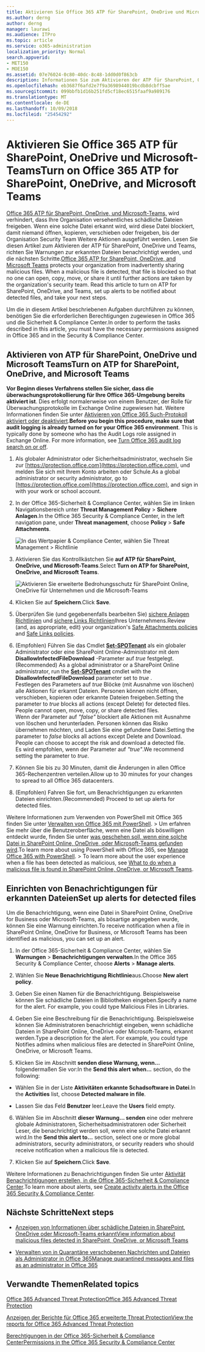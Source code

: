```yaml
---
title: Aktivieren Sie Office 365 ATP für SharePoint, OneDrive und Microsoft-Teams
ms.author: derng
author: derng
manager: laurawi
ms.audience: ITPro
ms.topic: article
ms.service: o365-administration
localization_priority: Normal
search.appverid:
- MET150
- MOE150
ms.assetid: 07e76024-0c80-40dc-8c48-1dd0d0f863cb
description: Informationen Sie zum Aktivieren der ATP für SharePoint, OneDrive und Teams, einschließlich wie Warnungen für erkannten Dateien festgelegt.
ms.openlocfilehash: eb3687f6afd2e7f9a3698944019bcdb8dcbff5ae
ms.sourcegitcommit: 099bbfb1d16b251fd5cf18ec6515faaf9a989176
ms.translationtype: MT
ms.contentlocale: de-DE
ms.lasthandoff: 10/09/2018
ms.locfileid: "25454292"
---
```

# <a name="turn-on-office-365-atp-for-sharepoint-onedrive-and-microsoft-teams"></a><span data-ttu-id="3c427-103">Aktivieren Sie Office 365 ATP für SharePoint, OneDrive und Microsoft-Teams</span><span class="sxs-lookup"><span data-stu-id="3c427-103">Turn on Office 365 ATP for SharePoint, OneDrive, and Microsoft Teams</span></span>

<span data-ttu-id="3c427-p101">[Office 365 ATP für SharePoint, OneDrive, und Microsoft-Teams,](atp-for-spo-odb-and-teams.md) wird verhindert, dass Ihre Organisation versehentliches schädliche Dateien freigeben. Wenn eine solche Datei erkannt wird, wird diese Datei blockiert, damit niemand öffnen, kopieren, verschieben oder freigeben, bis der Organisation Security Team Weitere Aktionen ausgeführt werden. Lesen Sie diesen Artikel zum Aktivieren der ATP für SharePoint, OneDrive und Teams, richten Sie Warnungen zur erkannten Dateien benachrichtigt werden, und die nächsten Schritte.</span><span class="sxs-lookup"><span data-stu-id="3c427-p101">[Office 365 ATP for SharePoint, OneDrive, and Microsoft Teams](atp-for-spo-odb-and-teams.md) protects your organization from inadvertently sharing malicious files. When a malicious file is detected, that file is blocked so that no one can open, copy, move, or share it until further actions are taken by the organization's security team. Read this article to turn on ATP for SharePoint, OneDrive, and Teams, set up alerts to be notified about detected files, and take your next steps.</span></span> 
  
<span data-ttu-id="3c427-107">Um die in diesem Artikel beschriebenen Aufgaben durchführen zu können, benötigen Sie die erforderlichen Berechtigungen zugewiesen in Office 365 und die Sicherheit &amp; Compliance Center.</span><span class="sxs-lookup"><span data-stu-id="3c427-107">In order to perform the tasks described in this article, you must have the necessary permissions assigned in Office 365 and in the Security &amp; Compliance Center.</span></span>
  
## <a name="turn-on-atp-for-sharepoint-onedrive-and-microsoft-teams"></a><span data-ttu-id="3c427-108">Aktivieren von ATP für SharePoint, OneDrive und Microsoft Teams</span><span class="sxs-lookup"><span data-stu-id="3c427-108">Turn on ATP for SharePoint, OneDrive, and Microsoft Teams</span></span>

 <span data-ttu-id="3c427-p102">**Vor Beginn dieses Verfahrens stellen Sie sicher, dass die überwachungsprotokollierung für Ihre Office 365-Umgebung bereits aktiviert ist**. Dies erfolgt normalerweise von einem Benutzer, der Rolle für Überwachungsprotokolle im Exchange Online zugewiesen hat. Weitere Informationen finden Sie unter [Aktivieren von Office 365 Such-Protokoll aktiviert oder deaktiviert](turn-audit-log-search-on-or-off.md).</span><span class="sxs-lookup"><span data-stu-id="3c427-p102">**Before you begin this procedure, make sure that audit logging is already turned on for your Office 365 environment**. This is typically done by someone who has the Audit Logs role assigned in Exchange Online. For more information, see [Turn Office 365 audit log search on or off](turn-audit-log-search-on-or-off.md).</span></span>
  
1. <span data-ttu-id="3c427-112">Als globaler Administrator oder Sicherheitsadministrator, wechseln Sie zur [https://protection.office.com](https://protection.office.com), und melden Sie sich mit Ihrem Konto arbeiten oder Schule.</span><span class="sxs-lookup"><span data-stu-id="3c427-112">As a global administrator or security administrator, go to [https://protection.office.com](https://protection.office.com), and sign in with your work or school account.</span></span>
    
2. <span data-ttu-id="3c427-113">In der Office 365-Sicherheit &amp; Compliance Center, wählen Sie im linken Navigationsbereich unter **Threat Management** **Policy** \> **Sichere Anlagen**.</span><span class="sxs-lookup"><span data-stu-id="3c427-113">In the Office 365 Security &amp; Compliance Center, in the left navigation pane, under **Threat management**, choose **Policy** \> **Safe Attachments**.</span></span>
    
    ![In das Wertpapier &amp; Compliance Center, wählen Sie Threat Management \> Richtlinie](media/08849c91-f043-4cd1-a55e-d440c86442f2.png)
  
3. <span data-ttu-id="3c427-115">Aktivieren Sie das Kontrollkästchen Sie **auf ATP für SharePoint, OneDrive, und Microsoft-Teams**.</span><span class="sxs-lookup"><span data-stu-id="3c427-115">Select **Turn on ATP for SharePoint, OneDrive, and Microsoft Teams**.</span></span>
    
    ![Aktivieren Sie erweiterte Bedrohungsschutz für SharePoint Online, OneDrive für Unternehmen und die Microsoft-Teams](media/48cfaace-59cc-4e60-bf86-05ff6b99bdbf.png)
  
4. <span data-ttu-id="3c427-117">Klicken Sie auf **Speichern**.</span><span class="sxs-lookup"><span data-stu-id="3c427-117">Click **Save**.</span></span>
    
5. <span data-ttu-id="3c427-118">Überprüfen Sie (und gegebenenfalls bearbeiten Sie) [sichere Anlagen Richtlinien](set-up-atp-safe-attachments-policies.md) und [sichere Links Richtlinien](set-up-atp-safe-links-policies.md)Ihres Unternehmens.</span><span class="sxs-lookup"><span data-stu-id="3c427-118">Review (and, as appropriate, edit) your organization's [Safe Attachments policies](set-up-atp-safe-attachments-policies.md) and [Safe Links policies](set-up-atp-safe-links-policies.md).</span></span>
    
6. <span data-ttu-id="3c427-119">(Empfohlen) Führen Sie das Cmdlet **[Set-SPOTenant](https://docs.microsoft.com/powershell/module/sharepoint-online/Set-SPOTenant?view=sharepoint-ps)** als ein globaler Administrator oder eine SharePoint Online-Administrator mit dem **DisallowInfectedFileDownload** -Parameter auf *true* festgelegt.</span><span class="sxs-lookup"><span data-stu-id="3c427-119">(Recommended) As a global administrator or a SharePoint Online administrator, run the **[Set-SPOTenant](https://docs.microsoft.com/powershell/module/sharepoint-online/Set-SPOTenant?view=sharepoint-ps)** cmdlet with the **DisallowInfectedFileDownload** parameter set to  *true*  .</span></span> <br/><span data-ttu-id="3c427-p103">Festlegen des Parameters auf *true* Blöcke (mit Ausnahme von löschen) alle Aktionen für erkannt Dateien. Personen können nicht öffnen, verschieben, kopieren oder erkannte Dateien freigeben.</span><span class="sxs-lookup"><span data-stu-id="3c427-p103">Setting the parameter to *true* blocks all actions (except Delete) for detected files. People cannot open, move, copy, or share detected files. </span></span><br/><span data-ttu-id="3c427-p104">Wenn der Parameter auf *"false"* blockiert alle Aktionen mit Ausnahme von löschen und herunterladen. Personen können das Risiko übernehmen möchten, und Laden Sie eine gefundene Datei.</span><span class="sxs-lookup"><span data-stu-id="3c427-p104">Setting the parameter to *false* blocks all actions except Delete and Download. People can choose to accept the risk and download a detected file. </span></span><br/><span data-ttu-id="3c427-124">Es wird empfohlen, wenn der Parameter auf *"true"*.</span><span class="sxs-lookup"><span data-stu-id="3c427-124">We recommend setting the parameter to *true*.</span></span> 
   
7. <span data-ttu-id="3c427-125">Können Sie bis zu 30 Minuten, damit die Änderungen in allen Office 365-Rechenzentren verteilen.</span><span class="sxs-lookup"><span data-stu-id="3c427-125">Allow up to 30 minutes for your changes to spread to all Office 365 datacenters.</span></span>
    
8. <span data-ttu-id="3c427-126">(Empfohlen) Fahren Sie fort, um Benachrichtigungen zu erkannten Dateien einrichten.</span><span class="sxs-lookup"><span data-stu-id="3c427-126">(Recommended) Proceed to set up alerts for detected files.</span></span>
    
<span data-ttu-id="3c427-p105">Weitere Informationen zum Verwenden von PowerShell mit Office 365 finden Sie unter [Verwalten von Office 365 mit PowerShell](https://docs.microsoft.com/office365/enterprise/powershell/manage-office-365-with-office-365-powershell). > Um erfahren Sie mehr über die Benutzeroberfläche, wenn eine Datei als böswilligen entdeckt wurde, finden Sie unter [was geschehen soll, wenn eine solche Datei in SharePoint Online, OneDrive, oder Microsoft-Teams gefunden wird](https://support.office.com/article/01e902ad-a903-4e0f-b093-1e1ac0c37ad2).</span><span class="sxs-lookup"><span data-stu-id="3c427-p105">To learn more about using PowerShell with Office 365, see [Manage Office 365 with PowerShell](https://docs.microsoft.com/office365/enterprise/powershell/manage-office-365-with-office-365-powershell). > To learn more about the user experience when a file has been detected as malicious, see [What to do when a malicious file is found in SharePoint Online, OneDrive, or Microsoft Teams](https://support.office.com/article/01e902ad-a903-4e0f-b093-1e1ac0c37ad2).</span></span> 
  
## <a name="set-up-alerts-for-detected-files"></a><span data-ttu-id="3c427-129">Einrichten von Benachrichtigungen für erkannten Dateien</span><span class="sxs-lookup"><span data-stu-id="3c427-129">Set up alerts for detected files</span></span>

<span data-ttu-id="3c427-130">Um die Benachrichtigung, wenn eine Datei in SharePoint Online, OneDrive for Business oder Microsoft-Teams, als bösartige angegeben wurde, können Sie eine Warnung einrichten.</span><span class="sxs-lookup"><span data-stu-id="3c427-130">To receive notification when a file in SharePoint Online, OneDrive for Business, or Microsoft Teams has been identified as malicious, you can set up an alert.</span></span>
  
1. <span data-ttu-id="3c427-131">In der Office 365-Sicherheit &amp; Compliance Center, wählen Sie **Warnungen** \> **Benachrichtigungen verwalten**.</span><span class="sxs-lookup"><span data-stu-id="3c427-131">In the Office 365 Security &amp; Compliance Center, choose **Alerts** \> **Manage alerts**.</span></span>
    
2. <span data-ttu-id="3c427-132">Wählen Sie **Neue Benachrichtigung Richtlinie**aus.</span><span class="sxs-lookup"><span data-stu-id="3c427-132">Choose **New alert policy**.</span></span>
    
3. <span data-ttu-id="3c427-p106">Geben Sie einen Namen für die Benachrichtigung. Beispielsweise können Sie schädliche Dateien in Bibliotheken eingeben.</span><span class="sxs-lookup"><span data-stu-id="3c427-p106">Specify a name for the alert. For example, you could type Malicious Files in Libraries.</span></span>
    
4. <span data-ttu-id="3c427-p107">Geben Sie eine Beschreibung für die Benachrichtigung. Beispielsweise können Sie Administratoren benachrichtigt eingeben, wenn schädliche Dateien in SharePoint Online, OneDrive oder Microsoft-Teams, erkannt werden.</span><span class="sxs-lookup"><span data-stu-id="3c427-p107">Type a description for the alert. For example, you could type Notifies admins when malicious files are detected in SharePoint Online, OneDrive, or Microsoft Teams.</span></span>
    
5. <span data-ttu-id="3c427-137">Klicken Sie im Abschnitt **senden diese Warnung, wenn...** folgendermaßen Sie vor:</span><span class="sxs-lookup"><span data-stu-id="3c427-137">In the **Send this alert when...** section, do the following:</span></span> 
    
  - <span data-ttu-id="3c427-138">Wählen Sie in der Liste **Aktivitäten** **erkannte Schadsoftware in Datei**.</span><span class="sxs-lookup"><span data-stu-id="3c427-138">In the **Activities** list, choose **Detected malware in file**.</span></span>
    
  - <span data-ttu-id="3c427-139">Lassen Sie das Feld **Benutzer** leer.</span><span class="sxs-lookup"><span data-stu-id="3c427-139">Leave the **Users** field empty.</span></span> 
    
6. <span data-ttu-id="3c427-140">Wählen Sie im Abschnitt **dieser Warnung... senden** eine oder mehrere globale Administratoren, Sicherheitsadministratoren oder Sicherheit Leser, die benachrichtigt werden soll, wenn eine solche Datei erkannt wird.</span><span class="sxs-lookup"><span data-stu-id="3c427-140">In the **Send this alert to...** section, select one or more global administrators, security administrators, or security readers who should receive notification when a malicious file is detected.</span></span> 
    
7. <span data-ttu-id="3c427-141">Klicken Sie auf **Speichern**.</span><span class="sxs-lookup"><span data-stu-id="3c427-141">Click **Save**.</span></span>
    
<span data-ttu-id="3c427-142">Weitere Informationen zu Benachrichtigungen finden Sie unter [Aktivität Benachrichtigungen erstellen, in die Office 365-Sicherheit &amp; Compliance Center](create-activity-alerts.md).</span><span class="sxs-lookup"><span data-stu-id="3c427-142">To learn more about alerts, see [Create activity alerts in the Office 365 Security &amp; Compliance Center](create-activity-alerts.md).</span></span> 
  
## <a name="next-steps"></a><span data-ttu-id="3c427-143">Nächste Schritte</span><span class="sxs-lookup"><span data-stu-id="3c427-143">Next steps</span></span>

- [<span data-ttu-id="3c427-144">Anzeigen von Informationen über schädliche Dateien in SharePoint, OneDrive oder Microsoft-Teams erkannt</span><span class="sxs-lookup"><span data-stu-id="3c427-144">View information about malicious files detected in SharePoint, OneDrive, or Microsoft Teams</span></span>](malicious-files-detected-in-spo-odb-or-teams.md)
    
- [<span data-ttu-id="3c427-145">Verwalten von in Quarantäne verschobenen Nachrichten und Dateien als Administrator in Office 365</span><span class="sxs-lookup"><span data-stu-id="3c427-145">Manage quarantined messages and files as an administrator in Office 365</span></span>](manage-quarantined-messages-and-files.md)
    
## <a name="related-topics"></a><span data-ttu-id="3c427-146">Verwandte Themen</span><span class="sxs-lookup"><span data-stu-id="3c427-146">Related topics</span></span>

[<span data-ttu-id="3c427-147">Office 365 Advanced Threat Protection</span><span class="sxs-lookup"><span data-stu-id="3c427-147">Office 365 Advanced Threat Protection</span></span>](office-365-atp.md)
  
[<span data-ttu-id="3c427-148">Anzeigen der Berichte für Office 365 erweiterte Threat Protection</span><span class="sxs-lookup"><span data-stu-id="3c427-148">View the reports for Office 365 Advanced Threat Protection</span></span>](view-reports-for-atp.md)
  
[<span data-ttu-id="3c427-149">Berechtigungen in der Office 365-Sicherheit &amp; Compliance Center</span><span class="sxs-lookup"><span data-stu-id="3c427-149">Permissions in the Office 365 Security &amp; Compliance Center</span></span>](permissions-in-the-security-and-compliance-center.md)
  

